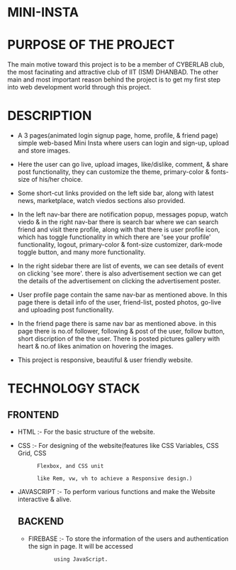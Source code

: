# MINI-INSTA

# PURPOSE OF THE PROJECT
The main motive toward this project is to be a member of CYBERLAB club, the most facinating and attractive club of IIT (ISM) DHANBAD.
The other main and most important reason behind the project is to get my first step into web development world through this project.
 
# DESCRIPTION

* A 3 pages(animated login signup page, home, profile, & friend page) simple web-based Mini Insta where users can login and sign-up, upload and store images.

* Here the user can go live, upload images,  like/dislike, comment, & share post functionality, they can customize the theme, primary-color & fonts-size of his/her choice.

* Some short-cut links provided on the left side bar, along with latest news, marketplace, watch viedos sections also provided.

* In the left nav-bar there are notification popup, messages popup, watch viedo & in the right nav-bar there is search bar where we can search friend and visit there profile, along with that there is user profile icon, which has toggle functionality in which there are 'see your profile' functionality, logout, primary-color & font-size customizer, dark-mode toggle button, and many more functionality.

* In the right sidebar there are list of events, we can see details of event on clicking 'see more'. there is also advertisement section we can get the details of the advertisement on clicking the advertisement poster.

* User profile page contain the same nav-bar as mentioned above. In this page there is detail info of the user, friend-list, posted photos, go-live and uploading post functionality.

* In the friend page there is same nav bar as mentioned above. in this page there is no.of follower, following & post of the user, follow button, short discription of the the user.
There is posted pictures gallery with heart & no.of likes animation on hovering the images.

* This project is responsive, beautiful & user friendly website.



# TECHNOLOGY STACK
   ## FRONTEND

* HTML :-   For the basic structure of the website.
     
* CSS :-    For designing of the website(features like CSS Variables, CSS Grid, CSS 

            Flexbox, and CSS unit    
     
            like Rem, vw, vh to achieve a Responsive design.)
    
* JAVASCRIPT :-  To perform various functions and make the Website interactive & alive.

   ## BACKEND
     
     * FIREBASE :- To store the information of the users and authentication the sign in page. It will be accessed 
     
                   using JavaScript.
        

